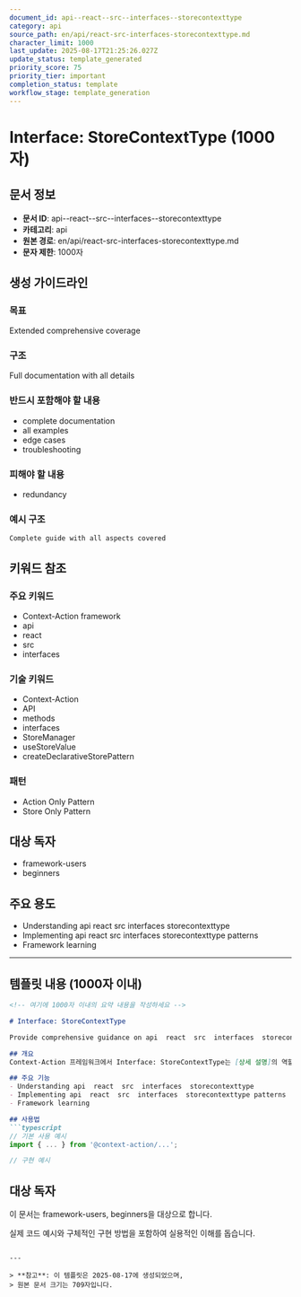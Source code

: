 ```yaml
---
document_id: api--react--src--interfaces--storecontexttype
category: api
source_path: en/api/react-src-interfaces-storecontexttype.md
character_limit: 1000
last_update: 2025-08-17T21:25:26.027Z
update_status: template_generated
priority_score: 75
priority_tier: important
completion_status: template
workflow_stage: template_generation
---
```


# Interface: StoreContextType (1000자)

## 문서 정보
- **문서 ID**: api--react--src--interfaces--storecontexttype
- **카테고리**: api
- **원본 경로**: en/api/react-src-interfaces-storecontexttype.md
- **문자 제한**: 1000자

## 생성 가이드라인

### 목표
Extended comprehensive coverage

### 구조
Full documentation with all details

### 반드시 포함해야 할 내용
- complete documentation
- all examples
- edge cases
- troubleshooting

### 피해야 할 내용  
- redundancy

### 예시 구조
```
Complete guide with all aspects covered
```

## 키워드 참조

### 주요 키워드
- Context-Action framework
- api
- react
- src
- interfaces

### 기술 키워드
- Context-Action
- API
- methods
- interfaces
- StoreManager
- useStoreValue
- createDeclarativeStorePattern

### 패턴
- Action Only Pattern
- Store Only Pattern

## 대상 독자
- framework-users
- beginners

## 주요 용도
- Understanding api  react  src  interfaces  storecontexttype
- Implementing api  react  src  interfaces  storecontexttype patterns
- Framework learning

---

## 템플릿 내용 (1000자 이내)

```markdown
<!-- 여기에 1000자 이내의 요약 내용을 작성하세요 -->

# Interface: StoreContextType

Provide comprehensive guidance on api  react  src  interfaces  storecontexttype

## 개요
Context-Action 프레임워크에서 Interface: StoreContextType는 [상세 설명]의 역할을 담당합니다.

## 주요 기능
- Understanding api  react  src  interfaces  storecontexttype
- Implementing api  react  src  interfaces  storecontexttype patterns
- Framework learning

## 사용법
```typescript
// 기본 사용 예시
import { ... } from '@context-action/...';

// 구현 예시
```

## 대상 독자
이 문서는 framework-users, beginners을 대상으로 합니다.

실제 코드 예시와 구체적인 구현 방법을 포함하여 실용적인 이해를 돕습니다.
```

---

> **참고**: 이 템플릿은 2025-08-17에 생성되었으며, 
> 원본 문서 크기는 709자입니다.
